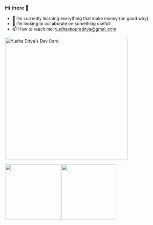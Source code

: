 ### Hi there 👋


<!-- **yudhaDitya/yudhaDitya** is a ✨ _special_ ✨ repository because its `README.md` (this file) appears on your GitHub profile.

Here are some ideas to get you started:

- 🔭 I’m currently working on ... -->

- 🌱 I’m currently learning everything that make money (on good way)
- 👯 I’m looking to collaborate on something usefull
- 📫 How to reach me: yudhaekopraditya@gmail.com



<a href="https://app.daily.dev/yudha19"><img src="https://api.daily.dev/devcards/4e00188f6cca4c37b4df26b27095a85b.png?r=tl9" width="400" alt="Yudha Ditya's Dev Card"/></a>

<p align="left">
<a href="https://github.com/yudhaDitya">
  <img height="180em" src="https://github-readme-stats-eight-theta.vercel.app/api?username=yudhaDitya&show_icons=true&theme=algolia&include_all_commits=true&count_private=true"/>
  <img height="180em" src="https://github-readme-stats-eight-theta.vercel.app/api/top-langs/?username=yudhaDitya&layout=compact&langs_count=8&theme=algolia"/>
</a>
</p>
